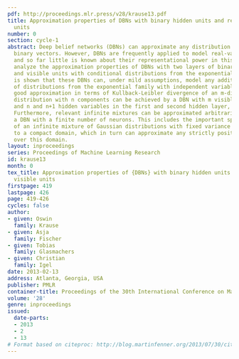 ```yaml
---
pdf: http://proceedings.mlr.press/v28/krause13.pdf
title: Approximation properties of DBNs with binary hidden units and real-valued visible
  units
number: 0
section: cycle-1
abstract: Deep belief networks (DBNs) can approximate any distribution over fixed-length
  binary vectors. However, DBNs are frequently applied to model real-valued data,
  and so far little is known about their representational power in this case.  We
  analyze the approximation properties of DBNs with two layers of binary hidden units
  and visible units with conditional distributions from the exponential family. It
  is shown that these DBNs can, under mild assumptions, model any additive mixture
  of distributions from the exponential family with independent variables. An arbitrarily
  good approximation in terms of Kullback-Leibler divergence of an m-dimensional mixture
  distribution with n components can be achieved by a DBN with m visible variables
  and n and n+1 hidden variables in the first and second hidden layer, respectively.
  Furthermore, relevant infinite mixtures can be approximated arbitrarily well by
  a DBN with a finite number of neurons. This includes the important special case
  of an infinite mixture of Gaussian distributions with fixed variance restricted
  to a compact domain, which in turn can approximate any strictly positive density
  over this domain.
layout: inproceedings
series: Proceedings of Machine Learning Research
id: krause13
month: 0
tex_title: Approximation properties of {DBNs} with binary hidden units and real-valued
  visible units
firstpage: 419
lastpage: 426
page: 419-426
cycles: false
author:
- given: Oswin
  family: Krause
- given: Asja
  family: Fischer
- given: Tobias
  family: Glasmachers
- given: Christian
  family: Igel
date: 2013-02-13
address: Atlanta, Georgia, USA
publisher: PMLR
container-title: Proceedings of the 30th International Conference on Machine Learning
volume: '28'
genre: inproceedings
issued:
  date-parts:
  - 2013
  - 2
  - 13
# Format based on citeproc: http://blog.martinfenner.org/2013/07/30/citeproc-yaml-for-bibliographies/
---
```

